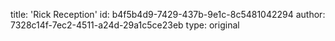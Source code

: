 title: 'Rick Reception'
id: b4f5b4d9-7429-437b-9e1c-8c5481042294
author: 7328c14f-7ec2-4511-a24d-29a1c5ce23eb
type: original
